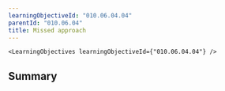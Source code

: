 ```yaml
---
learningObjectiveId: "010.06.04.04"
parentId: "010.06.04"
title: Missed approach
---
```


```tsx eval
<LearningObjectives learningObjectiveId={"010.06.04.04"} />
```

## Summary
